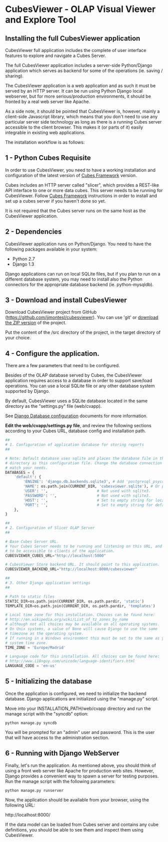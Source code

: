 CubesViewer - OLAP Visual Viewer and Explore Tool
=================================================

Installing the full CubesViewer application
-------------------------------------------

CubesViewer full application includes the complete of user interface features to explore and navigate
a Cubes Server.

The full CubesViewer application includes a server-side Python/Django application which serves as backend for some
of the operations (ie. saving / sharing).

The CubesViewer application is a web application and as such it must be served by an HTTP server.
It can be run using Python Django local webserver, but for more serious/production environments, it should
be fronted by a real web server like Apache. 

As a side note, it should be pointed that CubesViewer is, however, mainly a client-side Javascript library, 
which means that you don't need to use any particular server side technology as long as there is a running
Cubes server accessible to the client browser. This makes it (or parts of it) easily integrable in existing 
web applications.

The installation workflow is as follows:

## 1 - Python Cubes Requisite

In order to use CubesViewer, you need to have a working installation and configuration of the latest version of 
[Cubes Framework](http://databrewery.org/cubes.html) version.

Cubes includes an HTTP server called "slicer", which provides a REST-like API interface to one or more data cubes. This
server needs to be running for CubesViewer. Follow [Cubes Framework](http://databrewery.org/cubes.html) instructions
in order to install and set up a cubes server if you haven't done so yet.

It is not required that the Cubes server runs on the same host as the CubesViewer application.    

## 2 - Dependencies

CubesViewer application runs on Python/Django. You need to have the following packages available in your system:

* Python 2.7
* Django 1.3

Django applications can run on local SQLite files, but if you plan to run on a different database system, you may
need to install also the Python connectors for the appropriate database backend (ie. python-mysqldb).   

## 3 - Download and install CubesViewer

Download CubesViewer project from GitHub (https://github.com/jjmontesl/cubesviewer). You can use 'git' or [download the ZIP 
version](https://github.com/jjmontesl/cubesviewer/archive/master.zip) of the project. 

Put the content of the /src directory of the project, in the target directory of your choice.

## 4 - Configure the application.

There are a few parameters that need to be configured.

Besides of the OLAP database served by Cubes, the CubesViewer application requires access to a database in order
to support save/load operations. You can use a local SQLite file or any other database system supported by Django.

By default, CubesViewer uses a SQLite database located in the same directory as the "settings.py" file (web/cvapp).

See [Django Database configuration](https://docs.djangoproject.com/en/dev/ref/settings/#databases) documents for more information. 

**Edit the web/cvapp/settings.py file**, and review the following sections according to your Cubes URL, database config and 
installation path.  

```python
##
# 1. Configuration of application database for storing reports
##

# Note: Default database uses sqlite and places the database file in the same
# directory as this configuration file. Change the database connection to
# match your needs.
DATABASES = {
    'default': {
        'ENGINE': 'django.db.backends.sqlite3', # Add 'postgresql_psycopg2', 'postgresql', 'mysql', 'sqlite3' or 'oracle'.
        'NAME': os.path.join(CURRENT_DIR, 'cubesviewer.sqlite'), # Or path to database file if using sqlite3.
        'USER': '',                      # Not used with sqlite3.
        'PASSWORD': '',                  # Not used with sqlite3.
        'HOST': '',                      # Set to empty string for localhost. Not used with sqlite3.
        'PORT': '',                      # Set to empty string for default. Not used with sqlite3.
    },
}
```

```python
##
# 2. Configuration of Slicer OLAP Server
##

# Base Cubes Server URL.
# Your Cubes Server needs to be running and listening on this URL, and it needs
# to be accessible to clients of the application.
CUBESVIEWER_CUBES_URL="http://localhost:5000"

# CubesViewer Store backend URL. It should point to this application.
CUBESVIEWER_BACKEND_URL="http://localhost:8000/cubesviewer"
```

```python
##
# 3. Other Django application settings
##

# Path to static files
STATIC_DIR=os.path.join(CURRENT_DIR, os.path.pardir, 'static')
TEMPLATE_DIR=os.path.join(CURRENT_DIR, os.path.pardir, 'templates')

# Local time zone for this installation. Choices can be found here:
# http://en.wikipedia.org/wiki/List_of_tz_zones_by_name
# although not all choices may be available on all operating systems.
# On Unix systems, a value of None will cause Django to use the same
# timezone as the operating system.
# If running in a Windows environment this must be set to the same as your
# system time zone.
TIME_ZONE = 'Europe/Madrid'

# Language code for this installation. All choices can be found here:
# http://www.i18nguy.com/unicode/language-identifiers.html
LANGUAGE_CODE = 'en-us'
```


## 5 - Initializing the database

Once the application is configured, we need to initialize the backend database. Django applications are initialized using the "manage.py" script.

Move into your INSTALLATION_PATH/web/cvapp directory and run the manage script with the "syncdb" option:

```
python manage.py syncdb
```

You will be prompted for an "admin" user and password. This is the user that will have access to the administration section.

## 6 - Running with Django WebServer

Finally, let's run the application. As mentioned above, you should think of using a front web server like Apache for production web sites.
However, Django provides a convenient way to spawn a server for testing purposes. Run the manage script with the following parameters:

```
python manage.py runserver
```

Now, the application should be available from your browser, using the following URL:

http://localhost:8000/

If the data model can be loaded from Cubes server and contains any cube definitions, you should be able to see them and inspect 
them using CubesViewer.
 
 


